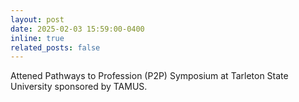 ```yaml
---
layout: post
date: 2025-02-03 15:59:00-0400
inline: true
related_posts: false
---
```


Attened Pathways to Profession (P2P) Symposium at Tarleton State University sponsored by TAMUS.	